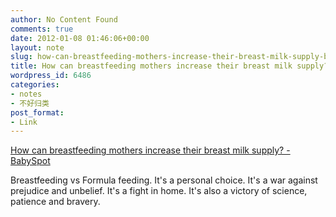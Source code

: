 ```yaml
---
author: No Content Found
comments: true
date: 2012-01-08 01:46:06+00:00
layout: note
slug: how-can-breastfeeding-mothers-increase-their-breast-milk-supply-babyspot
title: How can breastfeeding mothers increase their breast milk supply? - BabySpot
wordpress_id: 6486
categories:
- notes
- 不好归类
post_format:
- Link
---
```


[How can breastfeeding mothers increase their breast milk supply? - BabySpot](http://www.babyspot.com/page/how-can-breastfeeding-mothers)

Breastfeeding vs Formula feeding. It's a personal choice. It's a war against prejudice and unbelief. It's a fight in home. It's also a victory of science, patience and bravery.

